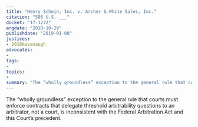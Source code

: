 ```yaml
---
title: "Henry Schein, Inc. v. Archer & White Sales, Inc."
citation: "586 U.S. ___"
docket: "17-1272"
argdate: "2018-10-29"
publishdate: "2019-01-08"
justices:
- 2018kavanaugh
advocates:
- 
tags:
- 
topics:
- 
summary: "The “wholly groundless” exception to the general rule that courts must enforce contracts that delegate threshold arbitrability questions to an arbitrator, not a court, is inconsistent with the Federal Arbitration Act and this Court’s precedent."
---
```

The “wholly groundless” exception to the general rule that courts must enforce contracts that delegate threshold arbitrability questions to an arbitrator, not a court, is inconsistent with the Federal Arbitration Act and this Court’s precedent.